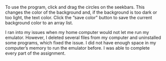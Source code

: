 To use the program, click and drag the circles on the seekbars. This changes the color of the background and, if the background is too dark or too light, the text color. Click the “save color" button to save the current background color to an array list. </p>
I ran into my issues when my home computer would not let me run my emulator. However, I deleted several files from my computer and uninstalled some programs, which fixed the issue. I did not have enough space in my computer’s memory to run the emulator before. I was able to complete every part of the assignment.
